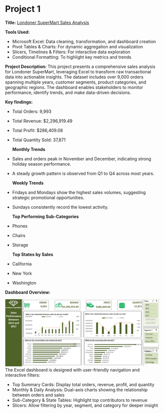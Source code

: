 # Project 1

**Title:** [Londoner SuperMart Sales Analysis](https://github.com/AkinolaArilewola/akinolamccarthy.github.io/blob/main/SuperStoreData-210211-161158.xlsx) 

**Tools Used:**
- Microsoft Excel: Data cleaning, transformation, and dashboard creation
- Pivot Tables & Charts: For dynamic aggregation and visualization
- Slicers, Timelines & Filters: For interactive data exploration
- Conditional Formatting: To highlight key metrics and trends

**Project Description:** This project presents a comprehensive sales analysis for Londoner SuperMart, leveraging Excel to transform raw transactional data into actionable insights. The dataset includes over 9,000 orders spanning multiple years, customer segments, product categories, and geographic regions. The dashboard enables stakeholders to monitor performance, identify trends, and make data-driven decisions.

**Key findings:**
- Total Orders: 9,993
- Total Revenue: $2,296,919.49
- Total Profit: $286,409.08
- Total Quantity Sold: 37,871
  
  **Monthly Trends**
- Sales and orders peak in November and December, indicating strong holiday season performance.
- A steady growth pattern is observed from Q1 to Q4 across most years.

  **Weekly Trends**
- Fridays and Mondays show the highest sales volumes, suggesting strategic promotional opportunities.
- Sundays consistently record the lowest activity.

  **Top Performing Sub-Categories**
- Phones
- Chairs
- Storage

   **Top States by Sales**
- California
- New York
- Washington

**Dashboard Overview:**

![Sales_Analysis](Londoner_SUpermart_Sales_Analysis.png)
The Excel dashboard is designed with user-friendly navigation and interactive filters:
- Top Summary Cards: Display total orders, revenue, profit, and quantity
- Monthly & Daily Analysis: Dual-axis charts showing the relationship between orders and sales
- Sub-Category & State Tables: Highlight top contributors to revenue
- Slicers: Allow filtering by year, segment, and category for deeper insight
